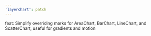 ```yaml
---
'layerchart': patch
---
```


feat: Simplify overriding marks for AreaChart, BarChart, LineChart, and ScatterChart, useful for gradients and motion
